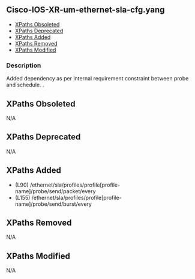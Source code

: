 ## Cisco-IOS-XR-um-ethernet-sla-cfg.yang

- [XPaths Obsoleted](#xpaths-obsoleted)
- [XPaths Deprecated](#xpaths-deprecated)
- [XPaths Added](#xpaths-added)
- [XPaths Removed](#xpaths-removed)
- [XPaths Modified](#xpaths-modified)

### Description

Added dependency as per internal requirement constraint between probe and schedule. .

## XPaths Obsoleted

N/A

## XPaths Deprecated

N/A

## XPaths Added

- (L90)	/ethernet/sla/profiles/profile[profile-name]/probe/send/packet/every
- (L155)	/ethernet/sla/profiles/profile[profile-name]/probe/send/burst/every

## XPaths Removed

N/A

## XPaths Modified

N/A

